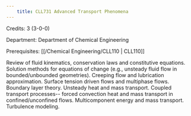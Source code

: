 ```yaml
---
    title: CLL731 Advanced Transport Phenomena
---
```

Credits: 3 (3-0-0)

Department: Department of Chemical Engineering

Prerequisites: [[/Chemical Engineering/CLL110 | CLL110]]

Review of fluid kinematics, conservation laws and constitutive equations. Solution methods for equations of change (e.g., unsteady fluid flow in bounded/unbounded geometries). Creeping flow and lubrication approximation. Surface tension driven flows and multiphase flows. Boundary layer theory. Unsteady heat and mass transport. Coupled transport processes-- forced convection heat and mass transport in confined/unconfined flows. Multicomponent energy and mass transport. Turbulence modeling.